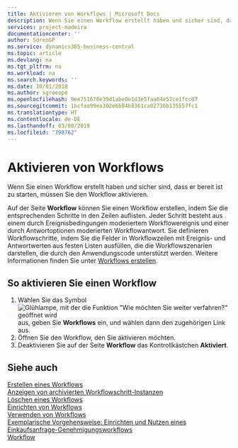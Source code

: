 ```yaml
---
title: Aktivieren von Workflows | Microsoft Docs
description: Wenn Sie einen Workflow erstellt haben und sicher sind, dass er bereit ist zu starten, müssen Sie den Workflow aktivieren.
services: project-madeira
documentationcenter: ''
author: SorenGP
ms.service: dynamics365-business-central
ms.topic: article
ms.devlang: na
ms.tgt_pltfrm: na
ms.workload: na
ms.search.keywords: ''
ms.date: 10/01/2018
ms.author: sgroespe
ms.openlocfilehash: 9ee751670e39d1abe0e1d3e5faa04e57ce1fcc07
ms.sourcegitcommit: 1bcfaa99ea302e6b84b8361ca02730b135557fc1
ms.translationtype: HT
ms.contentlocale: de-DE
ms.lasthandoff: 03/08/2019
ms.locfileid: "798762"
---
```

# <a name="enable-workflows"></a>Aktivieren von Workflows
Wenn Sie einen Workflow erstellt haben und sicher sind, dass er bereit ist zu starten, müssen Sie den Workflow aktivieren.  

 Auf der Seite **Workflow** können Sie einen Workflow erstellen, indem Sie die entsprechenden Schritte in den Zeilen auflisten. Jeder Schritt besteht aus einem durch Ereignisbedingungen moderiertem Workflowereignis und einer durch Antwortoptionen moderierten Workflowantwort. Sie definieren Workflowschritte, indem Sie die Felder in Workflowzeilen mit Ereignis- und Antwortwerten aus festen Listen ausfüllen, die die Workflowszenarien darstellen, die durch den Anwendungscode unterstützt werden. Weitere Informationen finden Sie unter [Workflows erstellen](across-how-to-create-workflows.md).  

## <a name="to-enable-a-workflow"></a>So aktivieren Sie einen Workflow  
1.  Wählen Sie das Symbol ![Glühlampe, mit der die Funktion "Wie möchten Sie weiter verfahren?“ geöffnet wird](media/ui-search/search_small.png "Wie möchten Sie weiter verfahren?") aus, geben Sie **Workflows** ein, und wählen dann den zugehörigen Link aus.  
2.  Öffnen Sie den Workflow, den Sie aktivieren möchten.  
3.  Deaktivieren Sie auf der Seite **Workflow** das Kontrollkästchen **Aktiviert**.  

## <a name="see-also"></a>Siehe auch  
 [Erstellen eines Workflows](across-how-to-create-workflows.md)   
 [Anzeigen von archivierten Workflowschritt-Instanzen](across-how-to-view-archived-workflow-step-instances.md)   
 [Löschen eines Workflows](across-how-to-delete-workflows.md)   
 [Einrichten von Workflows](across-set-up-workflows.md)   
 [Verwenden von Workflows](across-use-workflows.md)   
 [Exemplarische Vorgehensweise: Einrichten und Nutzen eines Einkaufsanfrage-Genehmigungsworkflows](walkthrough-setting-up-and-using-a-purchase-approval-workflow.md)   
 [Workflow](across-workflow.md)   
